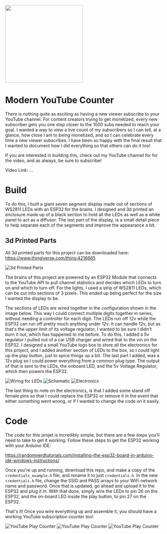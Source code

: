 <img src="https://github.com/csteamengine/YoutubeCounter/blob/master/Images/IMG_3743.png" width="250">

# Modern YouTube Counter
There is nothing quite as exciting as having a new viewer subscribe to your YouTube channel. For content creators trying to get
monetized, every new subscriber gets you one step closer to the 1000 subs needed to reach your goal. I wanted a way to view a live
count of my subscribers so I can tell, at a glance, how close I am to being monetized, and so I can celebrate every time a new viewer 
subscribes. I have been so happy with the final result that I wanted to document how I did everything so that others can do it too!

If you are interested in building this, check out my YouTube channel for for the video, and as always, be sure to subscribe!

Video Link: ...

# Build
To do this, I built a giant seven segment display made out of sections of WS2811 LEDs with an ESP32 for the brains.
I designed and 3d printed an enclosure made up of a black section to hold all the LEDs as well as a white panel to act 
as a diffusor. The last part of the display, is a small detail piece to help separate each of the segments and improve the
appearance a bit.

## 3d Printed Parts
All 3d printed parts for this project can be downloaded here: https://www.thingiverse.com/thing:4216665

![3d Printed Parts](https://github.com/csteamengine/YoutubeCounter/blob/master/Images/Parts.png)

The brains of this project are powered by an ESP32 Module that connects to the YouTube API to pull channel statistics and decides which LEDs to turn on and which to turn off. For the lights, I used a strip of WS2811 LEDs, which can be cut into sections of 3 pixels. This ended up being perfect for the size I wanted the display to be. 

The sections of LEDs are wired together in the configuration shown in the image below. This way I could connect multiple digits together in series, without needing a controller for each digit. The LEDs run off 12v while the ESP32 can run off pretty much anything under 12v. It can handle 12v, but as that's the upper limit of its voltage regulator, I wanted to be sure I didn't burn it out, which has happened to me before. To do this, I added a 5v regulator I pulled out of a car USB charger and wired that to the vin on the ESP32. I designed a small YouTube logo box to store all the electronics for this project, and I added another section of LEDs to the box, so I could light up the play button, just to spice things up a bit. The last part I added, was a 12v plug so I could power everything from a common plug type. The output of that is sent to the LEDs, the onboard LED, and the 5v Voltage Regulator, which then powers the ESP32. 

![Wiring for LEDs](https://github.com/csteamengine/YoutubeCounter/blob/master/Images/IMG_9061.png)
![Schematic](https://github.com/csteamengine/YouTubeCounter/blob/master/Images/Schematic_YouTubeCounter_Sheet_1_20200311172836.png)
![Electronics](https://github.com/csteamengine/YouTubeCounter/blob/master/Images/IMG_3974.png)

The last thing to note on the electronics, is that I added some stand off female pins so that I could replace the ESP32 or remove
it in the event that either something went wrong, or if I wanted to change the code on it easily. 

# Code
The code for this projet is incredibly simple, but there are a few steps you'll need to take to get it working. Follow these steps to get the ESP32 working with your Arduino IDE:

https://randomnerdtutorials.com/installing-the-esp32-board-in-arduino-ide-windows-instructions/

Once you're up and running, download this repo, and make a copy of the `credentials_example.h` file, and rename it to just
`credentials.h`. In the new `credentials.h` file, change the SSID and PASS arrays to your WiFi network name and password.
Once that is updated, go ahead and upload it to the ESP32 and plug it in. With that done, simply wire the LEDs to pin 26 on the ESP32, and the on-board LED inside the play button, to pin 27 on the ESP32. 

That's it! Once you wire everything up and assemble it, you should have a working YouTube subscription counter too!

![YouTube Play Counter](https://github.com/csteamengine/YoutubeCounter/blob/master/Images/IMG_3743.png)
![YouTube Play Counter](https://github.com/csteamengine/YoutubeCounter/blob/master/Images/IMG_5599.png)
![YouTube Play Counter](https://github.com/csteamengine/YoutubeCounter/blob/master/Images/IMG_8685.png)



